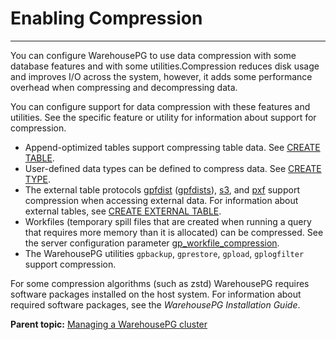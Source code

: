 # Enabling Compression
---

You can configure WarehousePG to use data compression with some database features and with some utilities.Compression reduces disk usage and improves I/O across the system, however, it adds some performance overhead when compressing and decompressing data.

You can configure support for data compression with these features and utilities. See the specific feature or utility for information about support for compression.

-   Append-optimized tables support compressing table data. See [CREATE TABLE](../../ref_guide/sql_commands/CREATE_TABLE.html).
-   User-defined data types can be defined to compress data. See [CREATE TYPE](../../ref_guide/sql_commands/CREATE_TYPE.html).
-   The external table protocols [gpfdist](../external/gpfdist-protocol.html) \([gpfdists](../external/gpfdists-protocol.html)\), [s3](../external/s3-protocol.html), and [pxf](../external/pxf-overview.html) support compression when accessing external data. For information about external tables, see [CREATE EXTERNAL TABLE](../../ref_guide/sql_commands/CREATE_EXTERNAL_TABLE.html).
-   Workfiles \(temporary spill files that are created when running a query that requires more memory than it is allocated\) can be compressed. See the server configuration parameter [gp\_workfile\_compression](../../ref_guide/config_params/guc-list.html).
-   The WarehousePG utilities `gpbackup`, `gprestore`, `gpload`, `gplogfilter`  support compression.

For some compression algorithms \(such as zstd\) WarehousePG requires software packages installed on the host system. For information about required software packages, see the *WarehousePG Installation Guide*.

**Parent topic:** [Managing a WarehousePG cluster](../managing/managing.html)

